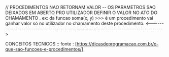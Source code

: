 // PROCEDIMENTOS NAO RETORNAM VALOR  -- OS PARAMETROS SAO DEIXADOS EM ABERTO PRO UTILIZADOR DEFINIR O VALOR NO ATO DO CHAMAMENTO .
ex: da funcao soma(x, y) >>> é um procedimento vai ganhar valor só no utilizador no chamamento deste procedimento.
<----------------------------------------------------------------------------------->

CONCEITOS TECNICOS ::
fonte : [https://dicasdeprogramacao.com.br/o-que-sao-funcoes-e-procedimentos/]
